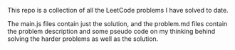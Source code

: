 This repo is a collection of all the LeetCode problems I have solved to date. 

The main.js files contain just the solution, and the problem.md files contain the problem description and some pseudo code on my thinking behind solving the harder problems as well as the solution.
